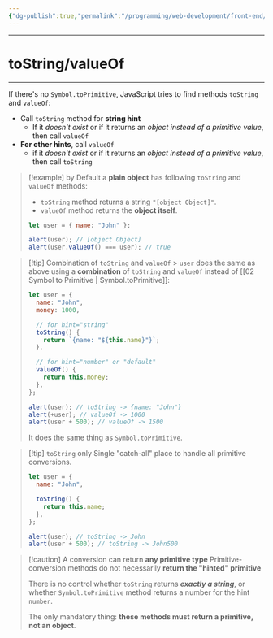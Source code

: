 ```yaml
---
{"dg-publish":true,"permalink":"/programming/web-development/front-end/javascript-vanilla/03-objects/08-object-to-primitive-conversion/03-to-string-and-value-of/","tags":["programming","webdevelopment","frontend","JavaScript"],"created":"2024-11-09T11:30:33.413+08:00"}
---
```



---

# toString/valueOf

---

If there's no `Symbol.toPrimitive`,
JavaScript tries to find methods `toString` and `valueOf`:

- Call `toString` method for **string hint**
  - If it _doesn't exist_ or if it returns an _object instead of a primitive value_, then call `valueOf`
- **For other hints**, call `valueOf`
  - if it _doesn't exist_ or if it returns an _object instead of a primitive value_, then call `toString`

> [!example] by Default
> a **plain object** has following `toString` and `valueOf` methods:
>
> - `toString` method returns a string `"[object Object]"`.
> - `valueOf` method returns the **object itself**.
>
> ```javascript
> let user = { name: "John" };
>
> alert(user); // [object Object]
> alert(user.valueOf() === user); // true
> ```

> [!tip] Combination of `toString` and `valueOf` > `user` does the same as above using a **combination** of `toString` and `valueOf` instead of [[02 Symbol to Primitive \| Symbol.toPrimitive]]:
>
> ```javascript
> let user = {
>   name: "John",
>   money: 1000,
>
>   // for hint="string"
>   toString() {
>     return `{name: "${this.name}"}`;
>   },
>
>   // for hint="number" or "default"
>   valueOf() {
>     return this.money;
>   },
> };
>
> alert(user); // toString -> {name: "John"}
> alert(+user); // valueOf -> 1000
> alert(user + 500); // valueOf -> 1500
> ```
>
> It does the same thing as `Symbol.toPrimitive`.

> [!tip] `toString` only
> Single "catch-all" place to handle all primitive conversions.
>
> ```javascript
> let user = {
>   name: "John",
>
>   toString() {
>     return this.name;
>   },
> };
>
> alert(user); // toString -> John
> alert(user + 500); // toString -> John500
> ```

> [!caution] A conversion can return **any primitive type**
> Primitive-conversion methods do not necessarily **return the "hinted" primitive**
>
> There is no control whether `toString` returns **_exactly a string_**,
> or whether `Symbol.toPrimitive` method returns a number for the hint `number`.
>
> The only mandatory thing: **these methods must return a primitive, not an object**.
